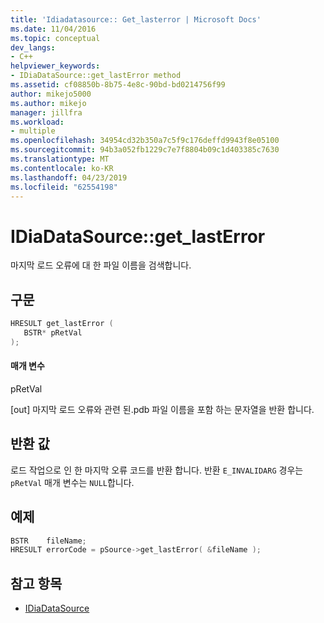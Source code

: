 ```yaml
---
title: 'Idiadatasource:: Get_lasterror | Microsoft Docs'
ms.date: 11/04/2016
ms.topic: conceptual
dev_langs:
- C++
helpviewer_keywords:
- IDiaDataSource::get_lastError method
ms.assetid: cf08850b-8b75-4e8c-90bd-bd0214756f99
author: mikejo5000
ms.author: mikejo
manager: jillfra
ms.workload:
- multiple
ms.openlocfilehash: 34954cd32b350a7c5f9c176deffd9943f8e05100
ms.sourcegitcommit: 94b3a052fb1229c7e7f8804b09c1d403385c7630
ms.translationtype: MT
ms.contentlocale: ko-KR
ms.lasthandoff: 04/23/2019
ms.locfileid: "62554198"
---
```

# <a name="idiadatasourcegetlasterror"></a>IDiaDataSource::get_lastError
마지막 로드 오류에 대 한 파일 이름을 검색합니다.

## <a name="syntax"></a>구문

```C++
HRESULT get_lastError (
   BSTR* pRetVal
);
```

#### <a name="parameters"></a>매개 변수
 pRetVal

[out] 마지막 로드 오류와 관련 된.pdb 파일 이름을 포함 하는 문자열을 반환 합니다.

## <a name="return-value"></a>반환 값
 로드 작업으로 인 한 마지막 오류 코드를 반환 합니다. 반환 `E_INVALIDARG` 경우는 `pRetVal` 매개 변수는 `NULL`합니다.

## <a name="example"></a>예제

```C++
BSTR    fileName;
HRESULT errorCode = pSource->get_lastError( &fileName );
```

## <a name="see-also"></a>참고 항목
- [IDiaDataSource](../../debugger/debug-interface-access/idiadatasource.md)